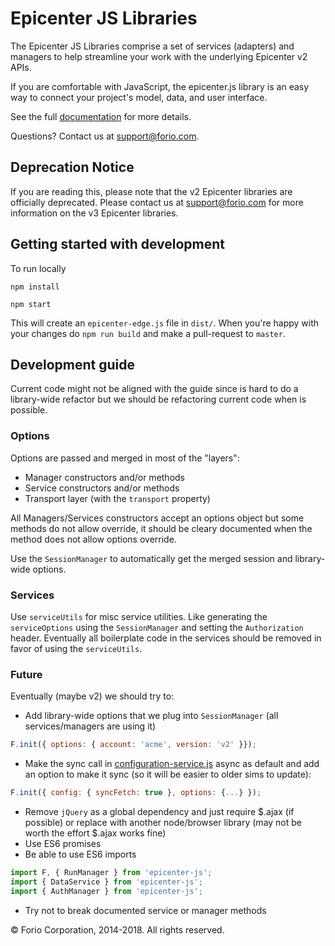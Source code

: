 # Epicenter JS Libraries

The Epicenter JS Libraries comprise a set of services (adapters) and managers to help streamline your work with the underlying Epicenter v2 APIs.

If you are comfortable with JavaScript, the epicenter.js library is an easy way to connect your project's model, data, and user interface.

See the full [documentation](https://forio.com/epicenter/docs/public/api_adapters/) for more details.

Questions?  Contact us at support@forio.com.

## Deprecation Notice

If you are reading this, please note that the v2 Epicenter libraries are officially deprecated.  Please contact us at support@forio.com for more information
on the v3 Epicenter libraries.

## Getting started with development

To run locally
```
npm install

npm start
```
This will create an ```epicenter-edge.js``` file in ```dist/```. When you're happy with your changes do ```npm run build``` and make a pull-request to `master`.

## Development guide
Current code might not be aligned with the guide since is hard to do a library-wide refactor but we should be refactoring current code when is possible.

### Options
Options are passed and merged in most of the "layers":
- Manager constructors and/or methods
- Service constructors and/or methods
- Transport layer (with the `transport` property)

All Managers/Services constructors accept an options object but some methods do not allow override, it should be cleary documented when the method does not allow options override. 

Use the `SessionManager` to automatically get the merged session and library-wide options.

### Services
Use `serviceUtils` for misc service utilities. Like generating the `serviceOptions` using the `SessionManager` and setting the `Authorization` header. Eventually all boilerplate code in the services should be removed in favor of using the `serviceUtils`.

### Future
Eventually (maybe v2) we should try to:
- Add library-wide options that we plug into `SessionManager` (all services/managers are using it)
```javascript
F.init({ options: { account: 'acme', version: 'v2' }});
```
- Make the sync call in [configuration-service.js](src/service/configuration-service.js) async as default and add an option to make it sync (so it will be easier to older sims to update):
```javascript
F.init({ config: { syncFetch: true }, options: {...} });
```
- Remove `jQuery` as a global dependency and just require $.ajax (if possible) or replace with another node/browser library (may not be worth the effort $.ajax works fine)
- Use ES6 promises
- Be able to use ES6 imports
```javascript
import F, { RunManager } from 'epicenter-js';
import { DataService } from 'epicenter-js';
import { AuthManager } from 'epicenter-js';
```
- Try not to break documented service or manager methods

&copy; Forio Corporation, 2014-2018.  All rights reserved.


